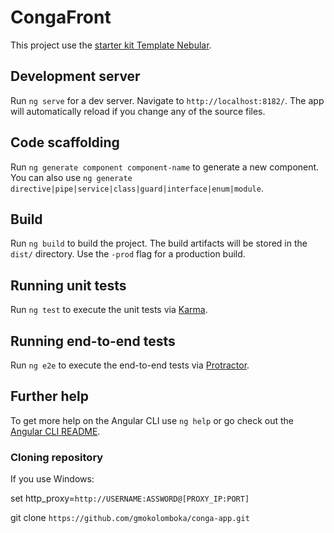 # CongaFront

This project use the [starter kit Template Nebular](https://github.com/akveo/ngx-admin/tree/starter-kit).

## Development server

Run `ng serve` for a dev server. Navigate to `http://localhost:8182/`. The app will automatically reload if you change any of the source files.

## Code scaffolding

Run `ng generate component component-name` to generate a new component. You can also use `ng generate directive|pipe|service|class|guard|interface|enum|module`.

## Build

Run `ng build` to build the project. The build artifacts will be stored in the `dist/` directory. Use the `-prod` flag for a production build.

## Running unit tests

Run `ng test` to execute the unit tests via [Karma](https://karma-runner.github.io).

## Running end-to-end tests

Run `ng e2e` to execute the end-to-end tests via [Protractor](http://www.protractortest.org/).

## Further help

To get more help on the Angular CLI use `ng help` or go check out the [Angular CLI README](https://github.com/angular/angular-cli/blob/master/README.md).

### Cloning repository

If you use Windows:

set http_proxy=`http://USERNAME:ASSWORD@[PROXY_IP:PORT]`

git clone `https://github.com/gmokolomboka/conga-app.git`